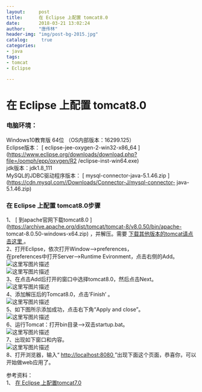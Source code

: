 ```yaml
---
layout:		post
title: 		在 Eclipse 上配置 tomcat8.0
date: 		2018-03-21 13:02:24
author:		"唐传林"
header-img: "img/post-bg-2015.jpg"
catalog:	 true
categories:
- java
tags:
- tomcat
- Eclipse

---
```

#  在 Eclipse 上配置 tomcat8.0

###  电脑环境：

Windows10教育版 64位 （OS内部版本：16299.125）  
Eclipse版本： [ eclipse-jee-oxygen-2-win32-x86_64
](https://www.eclipse.org/downloads/download.php?file=/oomph/epp/oxygen/R2
/eclipse-inst-win64.exe)  
jdk版本：jdk1.8_111  
MySQL的JDBC驱动程序版本： [ mysql-connector-java-5.1.46.zip
](https://cdn.mysql.com//Downloads/Connector-J/mysql-connector-
java-5.1.46.zip)

###  在 Eclipse 上配置 tomcat8.0步骤

1、 [ 到apache官网下载tomcat8.0
](https://archive.apache.org/dist/tomcat/tomcat-8/v8.0.50/bin/apache-
tomcat-8.0.50-windows-x64.zip) ，并解压。需要 [ 下载其他版本的tomcat请点击这里
](https://archive.apache.org/dist/tomcat/) 。  
2、打开Eclipse，依次打开Window——>preferences，  
在preferences中打开Server——>Runtime Evironment，点击右侧的Add。  
![这里写图片描述](http://img-blog.csdn.net/20180320212602243?watermark/2/text/Ly9ibG9nLmNzZG4ubmV0L1RhbmdfQ2h1YW5saW4=/font/5a6L5L2T/fontsize/400/fill/I0JBQkFCMA==/dissolve/70)  
![这里写图片描述](http://img-blog.csdn.net/20180320212803395?watermark/2/text/Ly9ibG9nLmNzZG4ubmV0L1RhbmdfQ2h1YW5saW4=/font/5a6L5L2T/fontsize/400/fill/I0JBQkFCMA==/dissolve/70)  
3、在点击Add后打开的窗口中选择tomcat8.0，然后点击Next。  
![这里写图片描述](http://img-blog.csdn.net/20180321094933499?watermark/2/text/Ly9ibG9nLmNzZG4ubmV0L1RhbmdfQ2h1YW5saW4=/font/5a6L5L2T/fontsize/400/fill/I0JBQkFCMA==/dissolve/70)  
4、添加解压后的Tomcat8.0，点击’Finish’ 。  
![这里写图片描述](http://img-blog.csdn.net/20180321095654531?watermark/2/text/Ly9ibG9nLmNzZG4ubmV0L1RhbmdfQ2h1YW5saW4=/font/5a6L5L2T/fontsize/400/fill/I0JBQkFCMA==/dissolve/70)  
5、如下图所示添加成功，点击右下角“Apply and close”。  
![这里写图片描述](http://img-blog.csdn.net/20180321095908675?watermark/2/text/Ly9ibG9nLmNzZG4ubmV0L1RhbmdfQ2h1YW5saW4=/font/5a6L5L2T/fontsize/400/fill/I0JBQkFCMA==/dissolve/70)  
6、运行Tomcat：打开bin目录——>双击startup.bat。  
![这里写图片描述](http://img-blog.csdn.net/20180321100304436?watermark/2/text/Ly9ibG9nLmNzZG4ubmV0L1RhbmdfQ2h1YW5saW4=/font/5a6L5L2T/fontsize/400/fill/I0JBQkFCMA==/dissolve/70)  
7、出现如下窗口和内容。  
![这里写图片描述](http://img-blog.csdn.net/20180321125939290?watermark/2/text/Ly9ibG9nLmNzZG4ubmV0L1RhbmdfQ2h1YW5saW4=/font/5a6L5L2T/fontsize/400/fill/I0JBQkFCMA==/dissolve/70)  
8、打开浏览器，输入“ [ http://localhost:8080 ](http://localhost:8080)
”出现下面这个页面，恭喜你，可以开始做web应用了。

参考资料：  
1、 [ 在 Eclipse 上配置tomcat7.0
](http://blog.csdn.net/qq_37359142/article/details/57131075)

